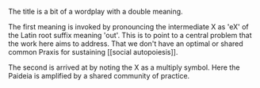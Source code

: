 The title is a bit of a wordplay with a double meaning. 

The first meaning is invoked by pronouncing the intermediate X as 'eX' of the Latin root suffix meaning 'out'. This is to point to a central problem that the work here aims to address. That we don't have an optimal or shared common Praxis for sustaining [[social autopoiesis]].

The second is arrived at by noting the X as a multiply symbol. Here the Paideia is amplified by a shared community of practice.